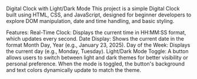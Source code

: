 Digital Clock with Light/Dark Mode
This project is a simple Digital Clock built using HTML, CSS, and JavaScript, designed for beginner developers to explore DOM manipulation, date and time handling, and basic styling.

Features:
Real-Time Clock: Displays the current time in HH:MM:SS format, which updates every second.
Date Display: Shows the current date in the format Month Day, Year (e.g., January 23, 2025).
Day of the Week: Displays the current day (e.g., Monday, Tuesday).
Light/Dark Mode Toggle: A button allows users to switch between light and dark themes for better visibility or personal preference.
When the mode is toggled, the button's background and text colors dynamically update to match the theme.
